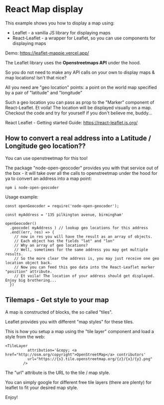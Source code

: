 # React Map display

This example shows you how to display a map using:

- Leaflet - a vanilla JS library for displaying maps
- React-Leaflet - a wrapper for Leaflet, so you can use components for displaying maps

Demo: https://leaflet-mappie.vercel.app/

The Leaflet library uses the <b>Openstreetmaps API</b> under the hood. 

So you do not need to make any API calls on your own to display maps & map locations! Isn't that nice?

All you need are "geo location" points: a point on the world map specified by a pair of "latitude" and "longitude" 

Such a geo location you can pass as prop to the "Marker" component of React-Leaflet. Et voila! The location will be displayed visually on a map. Checkout the code and try for yourself if you don't believe me, buddy...

React Leaflet - Getting started Guide: https://react-leaflet.js.org/


## How to convert a real address into a Latitude / Longitude geo location??

You can use openstreetmap for this too!

The package "node-open-geocoder" provides you with that service out of the box - it will take over all the calls to openstreetmap under the hood for ya to convert an address into a map point:

`npm i node-open-geocoder`

Usage example:

```
const openGeocoder = require('node-open-geocoder');

const myAddress = '135 pilkington avenue, birmingham'

openGeocoder()
  .geocode( myAddress ) // lookup geo locations for this address
  .end((err, res) => {
    // now in res you will have the result as an array of objects. 
    // Each object has the fields "lat" and "lon"
    // Why an array of geo locations? 
    // Well, sometimes for the same address you may get multiple results. 
    // So the more clear the address is, you may just receive one geo location object back. 
    // Now you can feed this geo data into the React-Leaflet marker "position" attribute. 
    // Et voila! The location of your address should get displayed. Enjoy big brothering... 
  })
```

## Tilemaps - Get style to your map

A map is constructed of blocks, the so called "tiles".

Leaflet provides you with different "map styles" for these tiles.

This is how you setup a map using the "tile layer" component and load a style from the web: 

```
<TileLayer
          attribution='&copy; <a href="http://osm.org/copyright">OpenStreetMap</a> contributors'
          url="https://{s}.tile.openstreetmap.org/{z}/{x}/{y}.png"
        />
```

The "url" attribute is the URL to the tile / map style. 

You can simply google for different free tile layers (there are plenty) for leaflet to fit your desired map style.

Enjoy!

